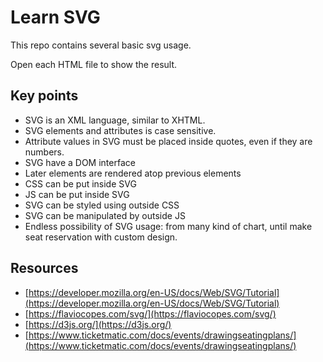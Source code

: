 # Learn SVG

This repo contains several basic svg usage.

Open each HTML file to show the result.

## Key points
-  SVG is an XML language, similar to XHTML.
-  SVG elements and attributes is case sensitive.
-  Attribute values in SVG must be placed inside quotes, even if they are numbers.
-  SVG have a DOM interface
-  Later elements are rendered atop previous elements
-  CSS can be put inside SVG
-  JS can be put inside SVG
-  SVG can be styled using outside CSS
-  SVG can be manipulated by outside JS
-  Endless possibility of SVG usage: from many kind of chart, until make seat
   reservation with custom design.

## Resources
- [https://developer.mozilla.org/en-US/docs/Web/SVG/Tutorial](https://developer.mozilla.org/en-US/docs/Web/SVG/Tutorial)
- [https://flaviocopes.com/svg/](https://flaviocopes.com/svg/)
- [https://d3js.org/](https://d3js.org/)
- [https://www.ticketmatic.com/docs/events/drawingseatingplans/](https://www.ticketmatic.com/docs/events/drawingseatingplans/)
